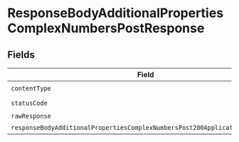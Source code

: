 # ResponseBodyAdditionalPropertiesComplexNumbersPostResponse


## Fields

| Field                                                                                                                                                                   | Type                                                                                                                                                                    | Required                                                                                                                                                                | Description                                                                                                                                                             |
| ----------------------------------------------------------------------------------------------------------------------------------------------------------------------- | ----------------------------------------------------------------------------------------------------------------------------------------------------------------------- | ----------------------------------------------------------------------------------------------------------------------------------------------------------------------- | ----------------------------------------------------------------------------------------------------------------------------------------------------------------------- |
| `contentType`                                                                                                                                                           | *String*                                                                                                                                                                | :heavy_check_mark:                                                                                                                                                      | N/A                                                                                                                                                                     |
| `statusCode`                                                                                                                                                            | *Integer*                                                                                                                                                               | :heavy_check_mark:                                                                                                                                                      | N/A                                                                                                                                                                     |
| `rawResponse`                                                                                                                                                           | [HttpResponse<byte[]>](https://docs.oracle.com/en/java/javase/11/docs/api/java.net.http/java/net/http/HttpResponse.html)                                                | :heavy_minus_sign:                                                                                                                                                      | N/A                                                                                                                                                                     |
| `responseBodyAdditionalPropertiesComplexNumbersPost200ApplicationJSONObject`                                                                                            | [ResponseBodyAdditionalPropertiesComplexNumbersPost200ApplicationJSON](../../models/operations/ResponseBodyAdditionalPropertiesComplexNumbersPost200ApplicationJSON.md) | :heavy_minus_sign:                                                                                                                                                      | OK                                                                                                                                                                      |